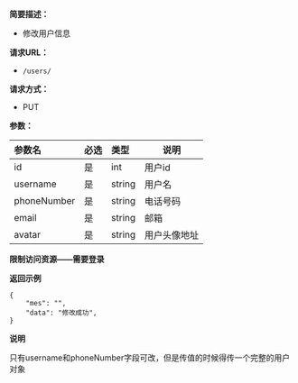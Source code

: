 
    
**简要描述：** 

- 修改用户信息

**请求URL：** 
- ` /users/ `
  
**请求方式：**
- PUT

**参数：** 

|参数名|必选|类型|说明|
|:----    |:---|:----- |-----   |
|id|是|int|用户id|
|username     |是  |string | 用户名 |
|phoneNumber| 是 | string| 电话号码|
|email|是|string|邮箱|
|avatar|是|string|用户头像地址|

**限制访问资源——需要登录**

 **返回示例**

``` 
{
	"mes": "",
	"data": "修改成功",
}
```

**说明**

只有username和phoneNumber字段可改，但是传值的时候得传一个完整的用户对象